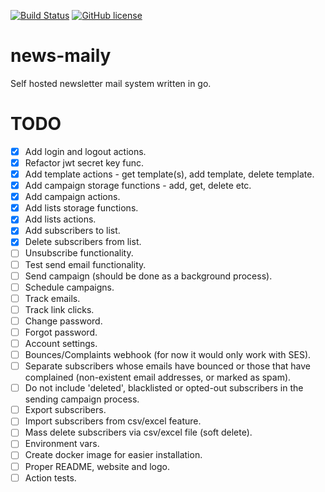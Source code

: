[![Build Status](https://travis-ci.org/news-maily/api.svg?branch=master)](https://travis-ci.org/news-maily/api)
[![GitHub license](https://img.shields.io/badge/license-Apache%202-blue.svg)](https://raw.githubusercontent.com/FilipNikolovski/news-maily/master/LICENSE.md)

# news-maily

Self hosted newsletter mail system written in go.

# TODO

- [x] Add login and logout actions.
- [x] Refactor jwt secret key func.
- [x] Add template actions - get template(s), add template, delete template.
- [x] Add campaign storage functions - add, get, delete etc.
- [x] Add campaign actions.
- [x] Add lists storage functions.
- [x] Add lists actions.
- [x] Add subscribers to list.
- [x] Delete subscribers from list.
- [ ] Unsubscribe functionality.
- [ ] Test send email functionality.
- [ ] Send campaign (should be done as a background process).
- [ ] Schedule campaigns.
- [ ] Track emails.
- [ ] Track link clicks.
- [ ] Change password.
- [ ] Forgot password.
- [ ] Account settings.
- [ ] Bounces/Complaints webhook (for now it would only work with SES).
- [ ] Separate subscribers whose emails have bounced or those that have complained (non-existent email addresses, or marked as spam).
- [ ] Do not include 'deleted', blacklisted or opted-out subscribers in the sending campaign process.
- [ ] Export subscribers.
- [ ] Import subscribers from csv/excel feature.
- [ ] Mass delete subscribers via csv/excel file (soft delete).
- [ ] Environment vars.
- [ ] Create docker image for easier installation.
- [ ] Proper README, website and logo.
- [ ] Action tests.
